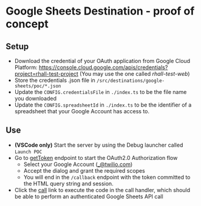 # Google Sheets Destination - proof of concept

## Setup

- Download the credential of your OAuth application from Google Cloud Platform: https://console.cloud.google.com/apis/credentials?project=rhall-test-project
  (You may use the one called _rhall-test-web_)
- Store the credentials .json file in `/src/destinations/google-sheets/poc/*.json`
- Update the `CONFIG.credentialsFile` in `./index.ts` to be the file name you downloaded
- Update the `CONFIG.spreadsheetId` in `./index.ts` to be the identifier of a spreadsheet that your Google Account has access to.

## Use

- **(VSCode only)** Start the server by using the Debug launcher called `Launch POC`
- Go to [getToken](http://localhost:3000/getToken) endpoint to start the OAuth2.0 Authorization flow
  - Select your Google Account (_@twilio.com)
  - Accept the dialog and grant the required scopes
  - You will end in the `/callback` endpoint with the token committed to the HTML query string and session.
- Click the [call](http://localhost:3000/call) link to execute the code in the call handler, which should be able to perform an authenticated Google Sheets API call
